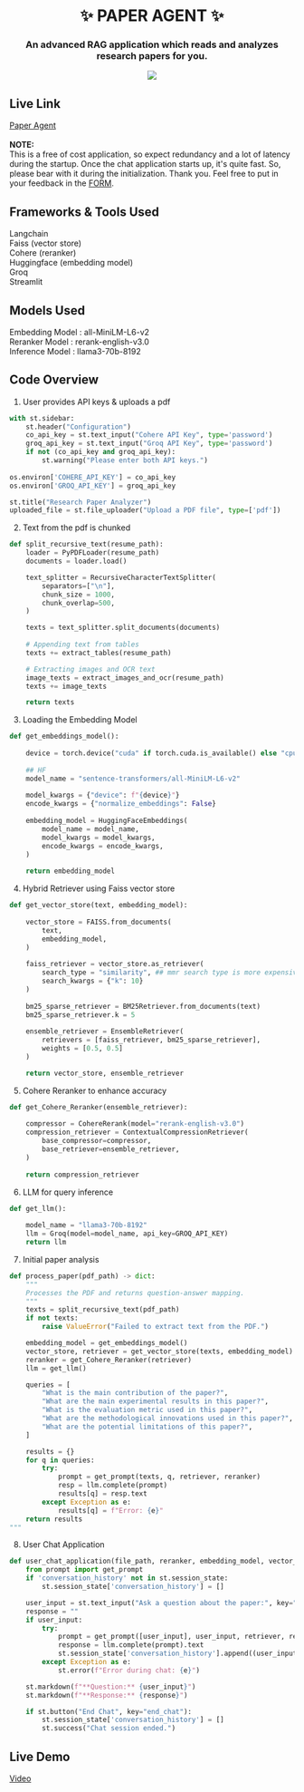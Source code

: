 <h1 align='center'> ✨ PAPER AGENT ✨ </h1>
<h3 align='center'> An advanced RAG application which reads and analyzes research papers for you.</h3>

<p align="center">
<img src="https://github.com/user-attachments/assets/7364125e-4c97-49b4-916d-f6f28d03c7fe"/>
</p>

## Live Link
[Paper Agent](https://arion-research.streamlit.app/) <br><br>
<strong> NOTE: </strong> <br>
This is a free of cost application, so expect redundancy and a lot of latency during the startup. Once the chat application starts up, it's quite fast. So, please bear with it during the initialization. Thank you. Feel free to put in your feedback in the [FORM](https://forms.gle/xa8UTbmciU2kJTn8A).

## Frameworks & Tools Used
Langchain <br>
Faiss (vector store) <br>
Cohere (reranker) <br>
Huggingface (embedding model) <br>
Groq <br>
Streamlit <br>

## Models Used
Embedding Model : all-MiniLM-L6-v2 <br>
Reranker Model : rerank-english-v3.0 <br>
Inference Model : llama3-70b-8192

## Code Overview
1) User provides API keys & uploads a pdf

```python
with st.sidebar:
    st.header("Configuration")
    co_api_key = st.text_input("Cohere API Key", type='password')
    groq_api_key = st.text_input("Groq API Key", type='password')
    if not (co_api_key and groq_api_key):
        st.warning("Please enter both API keys.")
        
os.environ['COHERE_API_KEY'] = co_api_key
os.environ['GROQ_API_KEY'] = groq_api_key

st.title("Research Paper Analyzer")
uploaded_file = st.file_uploader("Upload a PDF file", type=['pdf'])
```

2) Text from the pdf is chunked

```python
def split_recursive_text(resume_path):
    loader = PyPDFLoader(resume_path)
    documents = loader.load()

    text_splitter = RecursiveCharacterTextSplitter(
        separators=["\n"],
        chunk_size = 1000,
        chunk_overlap=500,
    )

    texts = text_splitter.split_documents(documents)
    
    # Appending text from tables
    texts += extract_tables(resume_path)

    # Extracting images and OCR text
    image_texts = extract_images_and_ocr(resume_path)
    texts += image_texts

    return texts
```

3) Loading the Embedding Model

```python
def get_embeddings_model():
    
    device = torch.device("cuda" if torch.cuda.is_available() else "cpu")
    
    ## HF
    model_name = "sentence-transformers/all-MiniLM-L6-v2"
    
    model_kwargs = {"device": f"{device}"}
    encode_kwargs = {"normalize_embeddings": False}
    
    embedding_model = HuggingFaceEmbeddings(
        model_name = model_name,
        model_kwargs = model_kwargs,
        encode_kwargs = encode_kwargs,
    )
    
    return embedding_model
```

4) Hybrid Retriever using Faiss vector store

```python
def get_vector_store(text, embedding_model):
    
    vector_store = FAISS.from_documents(
        text,
        embedding_model,
    )
    
    faiss_retriever = vector_store.as_retriever(
        search_type = "similarity", ## mmr search type is more expensive : O(n) + O(k^2) vs O(n)
        search_kwargs = {"k": 10}
    )
    
    bm25_sparse_retriever = BM25Retriever.from_documents(text)
    bm25_sparse_retriever.k = 5
    
    ensemble_retriever = EnsembleRetriever(
        retrievers = [faiss_retriever, bm25_sparse_retriever],
        weights = [0.5, 0.5]
    )

    return vector_store, ensemble_retriever
```

5) Cohere Reranker to enhance accuracy

```python
def get_Cohere_Reranker(ensemble_retriever):
    
    compressor = CohereRerank(model="rerank-english-v3.0")
    compression_retriever = ContextualCompressionRetriever(
        base_compressor=compressor,
        base_retriever=ensemble_retriever,
    )
    
    return compression_retriever
```

6) LLM for query inference

```python
def get_llm():
    
    model_name = "llama3-70b-8192"
    llm = Groq(model=model_name, api_key=GROQ_API_KEY)
    return llm
```

7) Initial paper analysis

```python
def process_paper(pdf_path) -> dict:
    """
    Processes the PDF and returns question-answer mapping.
    """
    texts = split_recursive_text(pdf_path)
    if not texts:
        raise ValueError("Failed to extract text from the PDF.")

    embedding_model = get_embeddings_model()
    vector_store, retriever = get_vector_store(texts, embedding_model)
    reranker = get_Cohere_Reranker(retriever)
    llm = get_llm()

    queries = [
        "What is the main contribution of the paper?",
        "What are the main experimental results in this paper?",
        "What is the evaluation metric used in this paper?",
        "What are the methodological innovations used in this paper?",
        "What are the potential limitations of this paper?",
    ]

    results = {}
    for q in queries:
        try:
            prompt = get_prompt(texts, q, retriever, reranker)
            resp = llm.complete(prompt)
            results[q] = resp.text
        except Exception as e:
            results[q] = f"Error: {e}"
    return results
"""
```

8) User Chat Application

```python
def user_chat_application(file_path, reranker, embedding_model, vector_store, retriever, llm):
    from prompt import get_prompt
    if 'conversation_history' not in st.session_state:
        st.session_state['conversation_history'] = []

    user_input = st.text_input("Ask a question about the paper:", key="chat_input")
    response = ""
    if user_input:
        try:
            prompt = get_prompt([user_input], user_input, retriever, reranker)
            response = llm.complete(prompt).text
            st.session_state['conversation_history'].append((user_input, response))
        except Exception as e:
            st.error(f"Error during chat: {e}")

    st.markdown(f"**Question:** {user_input}")
    st.markdown(f"**Response:** {response}")

    if st.button("End Chat", key="end_chat"):
        st.session_state['conversation_history'] = []
        st.success("Chat session ended.")
```

## Live Demo
[Video](https://youtu.be/8qBiHGUsJgg)
